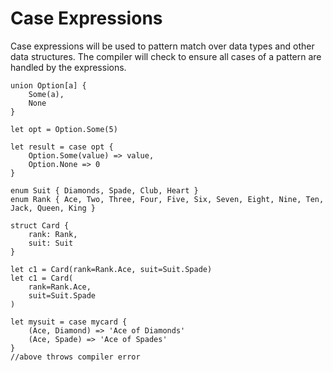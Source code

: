 # Case Expressions
Case expressions will be used to pattern match over data types and other data structures.
The compiler will check to ensure all cases of a pattern are handled by the expressions.

```text
union Option[a] {
    Some(a),
    None
}

let opt = Option.Some(5)

let result = case opt {
    Option.Some(value) => value,
    Option.None => 0
}

enum Suit { Diamonds, Spade, Club, Heart }
enum Rank { Ace, Two, Three, Four, Five, Six, Seven, Eight, Nine, Ten, Jack, Queen, King }

struct Card {
	rank: Rank,
	suit: Suit
}

let c1 = Card(rank=Rank.Ace, suit=Suit.Spade)
let c1 = Card(
	rank=Rank.Ace,
	suit=Suit.Spade
)

let mysuit = case mycard {
    (Ace, Diamond) => 'Ace of Diamonds'
    (Ace, Spade) => 'Ace of Spades'
}
//above throws compiler error
```